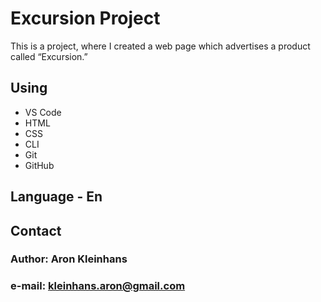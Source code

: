 # Excursion Project

This is a project, where I created a web page which advertises a product called “Excursion.”

## Using

* VS Code
* HTML
* CSS
* CLI
* Git
* GitHub

## Language - En

## Contact

### Author: Aron Kleinhans

### e-mail: kleinhans.aron@gmail.com
